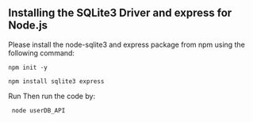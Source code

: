 ## Installing the SQLite3 Driver and express for Node.js
Please install the node-sqlite3 and express package from npm using the following command:
    
    
    npm init -y
    
    npm install sqlite3 express

Run
Then run the code by:
           
     node userDB_API




 
